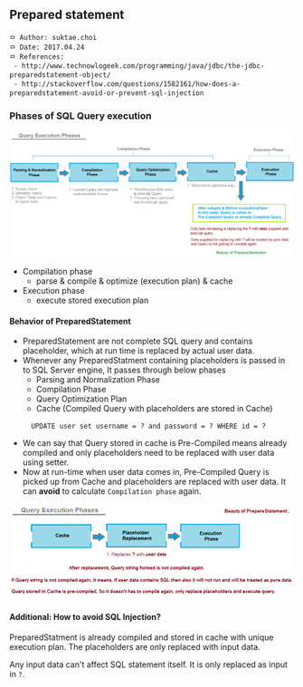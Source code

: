 ## Prepared statement

```
ㅁ Author: suktae.choi
ㅁ Date: 2017.04.24
ㅁ References:
 - http://www.technowlogeek.com/programming/java/jdbc/the-jdbc-preparedstatement-object/
 - http://stackoverflow.com/questions/1582161/how-does-a-preparedstatement-avoid-or-prevent-sql-injection
```

### Phases of SQL Query execution
<img src="https://github.com/agongi/study/blob/master/rdbms/prepared-statement/image/wiRZS.png" />

- Compilation phase
  - parse & compile & optimize (execution plan) & cache
- Execution phase
  - execute stored execution plan

#### Behavior of PreparedStatement
- PreparedStatement are not complete SQL query and contains placeholder, which at run time is replaced by actual user data.
- Whenever any PreparedStatment containing placeholders is passed in to SQL Server engine, It passes through below phases
  - Parsing and Normalization Phase
  - Compilation Phase
  - Query Optimization Plan
  - Cache (Compiled Query with placeholders are stored in Cache)
  ```
    UPDATE user set username = ? and password = ? WHERE id = ?
  ```
- We can say that Query stored in cache is Pre-Compiled means already compiled and only placeholders need to be replaced with user data using setter.
- Now at run-time when user data comes in, Pre-Compiled Query is picked up from Cache and placeholders are replaced with user data. It can **avoid** to calculate ``Compilation phase`` again.

<img src="https://github.com/agongi/study/blob/master/rdbms/prepared-statement/image/kWnd1.png" />

#### Additional: How to avoid SQL Injection?
PreparedStatment is already compiled and stored in cache with unique execution plan. The placeholders are only replaced with input data.

Any input data can't affect SQL statement itself. It is only replaced as input in ``?``.
